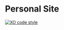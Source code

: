 # Personal Site

[![XO code style](https://img.shields.io/badge/code_style-XO-5ed9c7.svg)](https://github.com/sindresorhus/xo)
